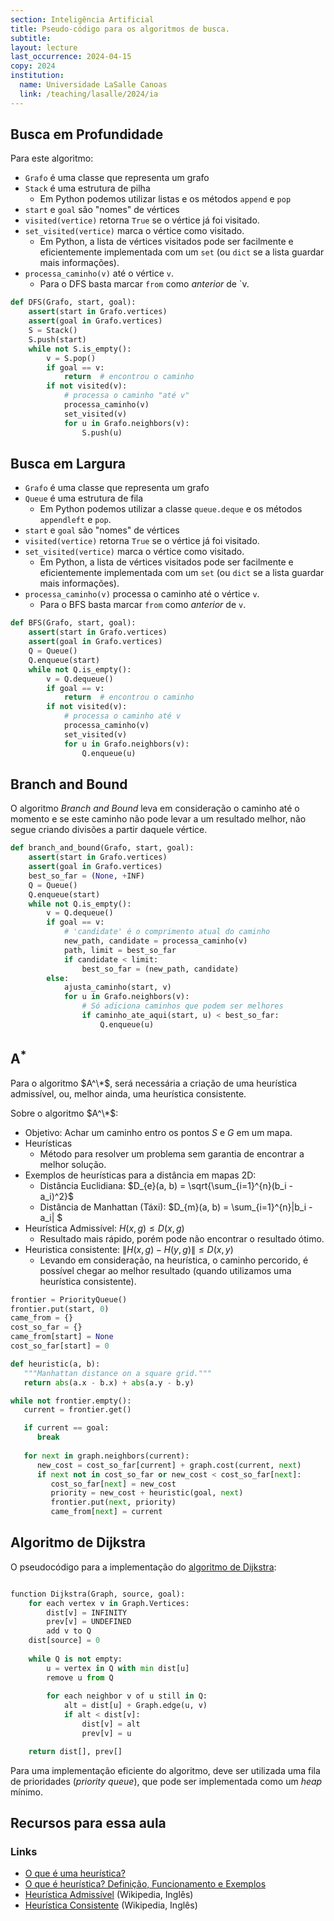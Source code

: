 ```yaml
---
section: Inteligência Artificial
title: Pseudo-código para os algoritmos de busca.
subtitle:
layout: lecture
last_occurrence: 2024-04-15
copy: 2024
institution:
  name: Universidade LaSalle Canoas
  link: /teaching/lasalle/2024/ia
---
```


## Busca em Profundidade

Para este algoritmo:

* `Grafo` é uma classe que representa um grafo
* `Stack` é uma estrutura de pilha
    * Em Python podemos utilizar listas e os métodos `append` e `pop`
* `start` e `goal` são "nomes" de vértices
* `visited(vertice)` retorna `True` se o vértice já foi visitado.
* `set_visited(vertice)` marca o vértice como visitado.
    * Em Python, a lista de vértices visitados pode ser facilmente e eficientemente implementada com um `set` (ou `dict` se a lista guardar mais informações).
* `processa_caminho(v)` até o vértice `v`.
    * Para o DFS basta marcar `from` como _anterior_ de `v.

```python
def DFS(Grafo, start, goal):
    assert(start in Grafo.vertices)
    assert(goal in Grafo.vertices)
    S = Stack()
    S.push(start)
    while not S.is_empty():
        v = S.pop()
        if goal == v:
            return  # encontrou o caminho
        if not visited(v):
            # processa o caminho "até v"
            processa_caminho(v)
            set_visited(v)
            for u in Grafo.neighbors(v):
                S.push(u)
```

## Busca em Largura

* `Grafo` é uma classe que representa um grafo
* `Queue` é uma estrutura de fila
    * Em Python podemos utilizar a classe `queue.deque` e os métodos `appendleft` e `pop`.
* `start` e `goal` são "nomes" de vértices
* `visited(vertice)` retorna `True` se o vértice já foi visitado.
* `set_visited(vertice)` marca o vértice como visitado.
    * Em Python, a lista de vértices visitados pode ser facilmente e eficientemente implementada com um `set` (ou `dict` se a lista guardar mais informações).
* `processa_caminho(v)` processa o caminho até o vértice `v`. 
    * Para o BFS basta marcar `from` como _anterior_ de `v`.

```python
def BFS(Grafo, start, goal):
    assert(start in Grafo.vertices)
    assert(goal in Grafo.vertices)
    Q = Queue()
    Q.enqueue(start)
    while not Q.is_empty():
        v = Q.dequeue()
        if goal == v:
            return  # encontrou o caminho
        if not visited(v):
            # processa o caminho até v
            processa_caminho(v)
            set_visited(v)
            for u in Grafo.neighbors(v):
                Q.enqueue(u)
```

## Branch and Bound

O algoritmo _Branch and Bound_ leva em consideração o caminho até o momento e se este caminho não pode levar a um resultado melhor, não segue criando divisões a partir daquele vértice.

``` python
def branch_and_bound(Grafo, start, goal):
    assert(start in Grafo.vertices)
    assert(goal in Grafo.vertices)
    best_so_far = (None, +INF)
    Q = Queue()
    Q.enqueue(start)
    while not Q.is_empty():
        v = Q.dequeue()
        if goal == v:
            # 'candidate' é o comprimento atual do caminho
            new_path, candidate = processa_caminho(v)
            path, limit = best_so_far
            if candidate < limit:
                best_so_far = (new_path, candidate)
        else:
            ajusta_caminho(start, v)
            for u in Grafo.neighbors(v):
                # Só adiciona caminhos que podem ser melhores
                if caminho_ate_aqui(start, u) < best_so_far:
                    Q.enqueue(u)
```

## A<sup>\*</sup>

Para o algoritmo $A^\*$, será necessária a criação de uma heurística admissível, ou, melhor ainda, uma heurística consistente.

Sobre o algoritmo $A^\*$:

* Objetivo: Achar um caminho entro os pontos $S$ e $G$ em um mapa.
* Heurísticas
    * Método para resolver um problema sem garantia de encontrar a melhor solução.
* Exemplos de heurísticas para a distância em mapas 2D:
    * Distância Euclidiana: $D_{e}(a, b) = \sqrt{\sum_{i=1}^{n}(b_i - a_i)^2}$
    * Distância de Manhattan (Táxi): $D_{m}(a, b) = \sum_{i=1}^{n}\|b_i - a_i\| $
* Heurística Admissível: $H(x, g) \leq D(x, g)$
    * Resultado mais rápido, porém pode não encontrar o resultado ótimo.
* Heuristica consistente: $\| H(x, g) - H(y, g) \| \leq D(x, y)$
    * Levando em consideração, na heurística, o caminho percorido, é possível chegar ao melhor resultado (quando utilizamos uma heurística consistente).


```python
frontier = PriorityQueue()
frontier.put(start, 0)
came_from = {}
cost_so_far = {}
came_from[start] = None
cost_so_far[start] = 0

def heuristic(a, b):
   """Manhattan distance on a square grid."""
   return abs(a.x - b.x) + abs(a.y - b.y)

while not frontier.empty():
   current = frontier.get()

   if current == goal:
      break
   
   for next in graph.neighbors(current):
      new_cost = cost_so_far[current] + graph.cost(current, next)
      if next not in cost_so_far or new_cost < cost_so_far[next]:
         cost_so_far[next] = new_cost
         priority = new_cost + heuristic(goal, next)
         frontier.put(next, priority)
         came_from[next] = current
```

## Algoritmo de Dijkstra

O pseudocódigo para a implementação do [algoritmo de Dijkstra](https://en.wikipedia.org/wiki/Dijkstra%27s_algorithm):

```python

function Dijkstra(Graph, source, goal):
    for each vertex v in Graph.Vertices:
        dist[v] = INFINITY
        prev[v] = UNDEFINED
        add v to Q
    dist[source] = 0
   
    while Q is not empty:
        u = vertex in Q with min dist[u]
        remove u from Q
       
        for each neighbor v of u still in Q:
            alt = dist[u] + Graph.edge(u, v)
            if alt < dist[v]:
                dist[v] = alt
                prev[v] = u

    return dist[], prev[]
```

Para uma implementação eficiente do algoritmo, deve ser utilizada uma fila de prioridades (_priority queue_), que pode ser implementada como um _heap_ mínimo.

## Recursos para essa aula

### Links

* [O que é uma heurística?](https://www.allaboutai.com/pt-br/glossario-inteligencia-artificial/heuristica-consistente/)
* [O que é heurística? Definição, Funcionamento e Exemplos](https://finalverse.com.br/o-que-e-heuristica-definicao-funcionamento-e-exemplos/)
* [Heurística Admissível](https://en.wikipedia.org/wiki/Admissible_heuristic) (Wikipedia, Inglês)
* [Heurística Consistente](https://en.wikipedia.org/wiki/Consistent_heuristic) (Wikipedia, Inglês)

